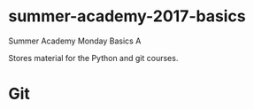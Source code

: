 # summer-academy-2017-basics

Summer Academy Monday Basics A

Stores material for the Python and git courses.

# Git